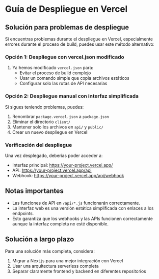 # Guía de Despliegue en Vercel

## Solución para problemas de despliegue

Si encuentras problemas durante el despliegue en Vercel, especialmente errores durante el proceso de build, puedes usar este método alternativo:

### Opción 1: Despliegue con vercel.json modificado

1. Ya hemos modificado `vercel.json` para:
   - Evitar el proceso de build complejo
   - Usar un comando simple que copia archivos estáticos
   - Configurar solo las rutas de API necesarias

### Opción 2: Despliegue manual con interfaz simplificada

Si sigues teniendo problemas, puedes:

1. Renombrar `package.vercel.json` a `package.json`
2. Eliminar el directorio `client/`
3. Mantener solo los archivos en `api/` y `public/`
4. Crear un nuevo despliegue en Vercel

### Verificación del despliegue

Una vez desplegado, deberías poder acceder a:

- Interfaz principal: https://your-project.vercel.app/
- API: https://your-project.vercel.app/api
- Webhook: https://your-project.vercel.app/api/webhook

## Notas importantes

- Las funciones de API en `/api/*.js` funcionarán correctamente.
- La interfaz web es una versión estática simplificada con enlaces a los endpoints.
- Esto garantiza que los webhooks y las APIs funcionen correctamente aunque la interfaz completa no esté disponible.

## Solución a largo plazo

Para una solución más completa, considera:

1. Migrar a Next.js para una mejor integración con Vercel
2. Usar una arquitectura serverless completa
3. Separar claramente frontend y backend en diferentes repositorios
